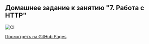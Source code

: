 ## Домашнее задание к занятию "7. Работа с HTTP"

![CI](https://github.com/chernikov-frontend/ahj-homeworks-http/actions/workflows/deploy.yml/badge.svg)

[Посмотреть на GitHub Pages](https://chernikov-frontend.github.io/ahj-homeworks-http/)